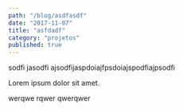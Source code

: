 ```yaml
---
path: "/blog/asdfasdf"
date: "2017-11-07"
title: "asfdadf"
category: "projetos"
published: true
---
```


sodfi jasodfi ajsodfijaspdoiajfpsdoiajspodfiajpsodfi

Lorem ipsum dolor sit amet.

werqwe rqwer qwerqwer
